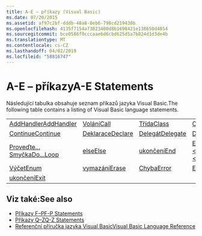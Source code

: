 ```yaml
---
title: A-E – příkazy (Visual Basic)
ms.date: 07/20/2015
ms.assetid: af97c2bf-dddb-48a8-8eb6-798cd219430b
ms.openlocfilehash: 4135f7154a73823400d8b1698421e138650d4854
ms.sourcegitcommit: bce0586f0cccaae6d6cbd625d5a7b824d1d3de4b
ms.translationtype: MT
ms.contentlocale: cs-CZ
ms.lasthandoff: 04/02/2019
ms.locfileid: "58816747"
---
```

# <a name="a-e-statements"></a><span data-ttu-id="f3b9d-102">A-E – příkazy</span><span class="sxs-lookup"><span data-stu-id="f3b9d-102">A-E Statements</span></span>
<span data-ttu-id="f3b9d-103">Následující tabulka obsahuje seznam příkazů jazyka Visual Basic.</span><span class="sxs-lookup"><span data-stu-id="f3b9d-103">The following table contains a listing of Visual Basic language statements.</span></span>  
  
|||||  
|---|---|---|---|  
|[<span data-ttu-id="f3b9d-104">AddHandler</span><span class="sxs-lookup"><span data-stu-id="f3b9d-104">AddHandler</span></span>](../../../visual-basic/language-reference/statements/addhandler-statement.md)|[<span data-ttu-id="f3b9d-105">Volání</span><span class="sxs-lookup"><span data-stu-id="f3b9d-105">Call</span></span>](../../../visual-basic/language-reference/statements/call-statement.md)|[<span data-ttu-id="f3b9d-106">Třída</span><span class="sxs-lookup"><span data-stu-id="f3b9d-106">Class</span></span>](../../../visual-basic/language-reference/statements/class-statement.md)|[<span data-ttu-id="f3b9d-107">Const</span><span class="sxs-lookup"><span data-stu-id="f3b9d-107">Const</span></span>](../../../visual-basic/language-reference/statements/const-statement.md)|  
|[<span data-ttu-id="f3b9d-108">Continue</span><span class="sxs-lookup"><span data-stu-id="f3b9d-108">Continue</span></span>](../../../visual-basic/language-reference/statements/continue-statement.md)|[<span data-ttu-id="f3b9d-109">Deklarace</span><span class="sxs-lookup"><span data-stu-id="f3b9d-109">Declare</span></span>](../../../visual-basic/language-reference/statements/declare-statement.md)|[<span data-ttu-id="f3b9d-110">Delegát</span><span class="sxs-lookup"><span data-stu-id="f3b9d-110">Delegate</span></span>](../../../visual-basic/language-reference/statements/delegate-statement.md)|[<span data-ttu-id="f3b9d-111">Dim</span><span class="sxs-lookup"><span data-stu-id="f3b9d-111">Dim</span></span>](../../../visual-basic/language-reference/statements/dim-statement.md)|  
|[<span data-ttu-id="f3b9d-112">Proveďte... Smyčka</span><span class="sxs-lookup"><span data-stu-id="f3b9d-112">Do...Loop</span></span>](../../../visual-basic/language-reference/statements/do-loop-statement.md)|[<span data-ttu-id="f3b9d-113">else</span><span class="sxs-lookup"><span data-stu-id="f3b9d-113">Else</span></span>](../../../visual-basic/language-reference/statements/else-statement.md)|[<span data-ttu-id="f3b9d-114">ukončení</span><span class="sxs-lookup"><span data-stu-id="f3b9d-114">End</span></span>](../../../visual-basic/language-reference/statements/end-statement.md)|[<span data-ttu-id="f3b9d-115">End \<keyword></span><span class="sxs-lookup"><span data-stu-id="f3b9d-115">End \<keyword></span></span>](../../../visual-basic/language-reference/statements/end-keyword-statement.md)|  
|[<span data-ttu-id="f3b9d-116">Výčet</span><span class="sxs-lookup"><span data-stu-id="f3b9d-116">Enum</span></span>](../../../visual-basic/language-reference/statements/enum-statement.md)|[<span data-ttu-id="f3b9d-117">vymazání</span><span class="sxs-lookup"><span data-stu-id="f3b9d-117">Erase</span></span>](../../../visual-basic/language-reference/statements/erase-statement.md)|[<span data-ttu-id="f3b9d-118">Chyba</span><span class="sxs-lookup"><span data-stu-id="f3b9d-118">Error</span></span>](../../../visual-basic/language-reference/statements/error-statement.md)|[<span data-ttu-id="f3b9d-119">Event</span><span class="sxs-lookup"><span data-stu-id="f3b9d-119">Event</span></span>](../../../visual-basic/language-reference/statements/event-statement.md)|  
|[<span data-ttu-id="f3b9d-120">ukončení</span><span class="sxs-lookup"><span data-stu-id="f3b9d-120">Exit</span></span>](../../../visual-basic/language-reference/statements/exit-statement.md)||||  
  
## <a name="see-also"></a><span data-ttu-id="f3b9d-121">Viz také:</span><span class="sxs-lookup"><span data-stu-id="f3b9d-121">See also</span></span>

- [<span data-ttu-id="f3b9d-122">Příkazy F–P</span><span class="sxs-lookup"><span data-stu-id="f3b9d-122">F-P Statements</span></span>](../../../visual-basic/language-reference/statements/f-p-statements.md)
- [<span data-ttu-id="f3b9d-123">Příkazy Q–Z</span><span class="sxs-lookup"><span data-stu-id="f3b9d-123">Q-Z Statements</span></span>](../../../visual-basic/language-reference/statements/q-z-statements.md)
- [<span data-ttu-id="f3b9d-124">Referenční příručka jazyka Visual Basic</span><span class="sxs-lookup"><span data-stu-id="f3b9d-124">Visual Basic Language Reference</span></span>](../../../visual-basic/language-reference/index.md)
